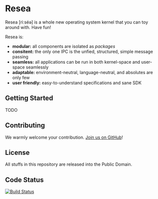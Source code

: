 Resea
======

Resea [rìːséə] is a whole new operating system kernel that you can toy around with. Have fun!

Resea is:

- **modular:** all components are isolated as *packages*
- **consitent:** the only one IPC is the unfied, structured, simple message passing
- **seamless:** all applications can be run in both kernel-space and user-space seamlessly
- **adaptable:** environment-neutral, language-neutral, and absolutes are only few
- **user friendly:** easy-to-understand specifications and sane SDK

Getting Started
---------------
TODO

Contributing
------------
We warmly welcome your contribution. [Join us on GitHub](https://github.com/resea/resea)!

License
-------
All stuffs in this repository are released into the Public Domain.

Code Status
-----------
[![Build Status](https://travis-ci.org/resea/resea.svg?branch=master)](https://travis-ci.org/resea/resea)

